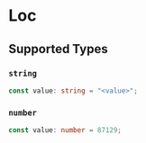 # Loc


## Supported Types

### `string`

```typescript
const value: string = "<value>";
```

### `number`

```typescript
const value: number = 87129;
```

